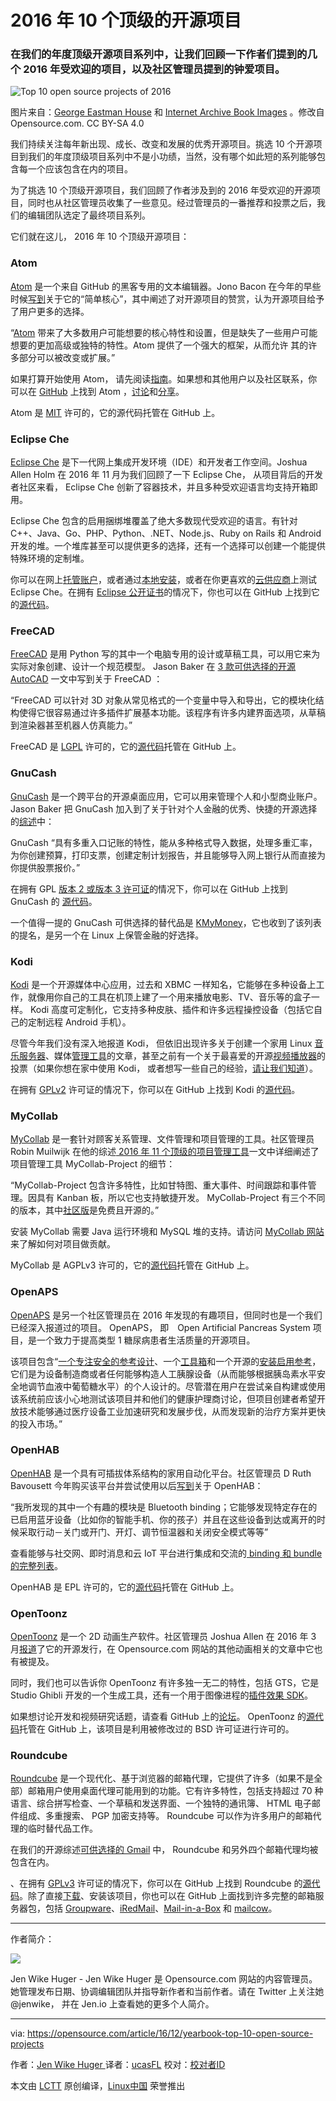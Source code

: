 2016 年 10 个顶级的开源项目
============================================================

### 在我们的年度顶级开源项目系列中，让我们回顾一下作者们提到的几个 2016 年受欢迎的项目，以及社区管理员提到的钟爱项目。

 ![Top 10 open source projects of 2016](https://opensource.com/sites/default/files/styles/image-full-size/public/images/law/bowling-10-ten-520_cc.png?itok=Jd1FYLWt "Top 10 open source projects of 2016")

图片来自：[George Eastman House][1] 和 [Internet Archive Book Images][2] 。修改自 Opensource.com. CC BY-SA 4.0

我们持续关注每年新出现、成长、改变和发展的优秀开源项目。挑选 10 个开源项目到我们的年度顶级项目系列中不是小功绩，当然，没有哪个如此短的系列能够包含每一个应该包含在内的项目。

为了挑选 10 个顶级开源项目，我们回顾了作者涉及到的 2016 年受欢迎的开源项目，同时也从社区管理员收集了一些意见。经过管理员的一番推荐和投票之后，我们的编辑团队选定了最终项目系列。

它们就在这儿， 2016 年 10 个顶级开源项目：

### Atom

[Atom][3] 是一个来自 GitHub 的黑客专用的文本编辑器。Jono Bacon 在今年的早些时候[写到][4]关于它的“简单核心”，其中阐述了对开源项目的赞赏，认为开源项目给予了用户更多的选择。

“[Atom][3] 带来了大多数用户可能想要的核心特性和设置，但是缺失了一些用户可能想要的更加高级或独特的特性。Atom 提供了一个强大的框架，从而允许 其的许多部分可以被改变或扩展。”

如果打算开始使用 Atom， 请先阅读[指南][5]。如果想和其他用户以及社区联系，你可以在 [GitHub][6] 上找到 Atom ，[讨论][7]和[分享][8]。

Atom 是 [MIT][9] 许可的，它的源代码托管在 GitHub 上。

### Eclipse Che

[Eclipse Che][11] 是下一代网上集成开发环境（IDE）和开发者工作空间。Joshua Allen Holm 在 2016 年 11 月为我们回顾了一下 Eclipse Che， 从项目背后的开发者社区来看， Eclipse Che 创新了容器技术，并且多种受欢迎语言均支持开箱即用。

Eclipse Che 包含的启用捆绑堆覆盖了绝大多数现代受欢迎的语言。有针对 C++、Java、Go、PHP、Python、.NET、Node.js、Ruby on Rails 和 Android 开发的堆。一个堆库甚至可以提供更多的选择，还有一个选择可以创建一个能提供特殊环境的定制堆。

你可以在网上[托管账户][13]，或者通过[本地安装][14]，或者在你更喜欢的[云供应商][15]上测试 Eclipse Che。在拥有 [Eclipse 公开证书][17]的情况下，你也可以在 GitHub 上找到它的[源代码][16]。

### FreeCAD

[FreeCAD][18] 是用 Python 写的其中一个电脑专用的设计或草稿工具，可以用它来为实际对象创建、设计一个规范模型。 Jason Baker 在 [3 款可供选择的开源 AutoCAD][19] 一文中写到关于 FreeCAD ：

“FreeCAD 可以针对 3D 对象从常见格式的一个变量中导入和导出，它的模块化结构使得它很容易通过许多插件扩展基本功能。该程序有许多内建界面选项，从草稿到渲染器甚至机器人仿真能力。”

FreeCAD 是 [LGPL][20] 许可的，它的[源代码][21]托管在 GitHub 上。

### GnuCash

[GnuCash][22] 是一个跨平台的开源桌面应用，它可以用来管理个人和小型商业账户。 Jason Baker 把 GnuCash 加入到了关于针对个人金融的优秀、快捷的开源选择的[综述][23]中：

GnuCash “具有多重入口记账的特性，能从多种格式导入数据，处理多重汇率，为你创建预算，打印支票，创建定制计划报告，并且能够导入网上银行从而直接为你提供股票报价。”

在拥有 GPL [版本 2 或版本 3 许可证][25]的情况下，你可以在 GitHub 上找到 GnuCash 的 [源代码][24]。

一个值得一提的 GnuCash 可供选择的替代品是 [KMyMoney][26]，它也收到了该列表的提名，是另一个在 Linux 上保管金融的好选择。

### Kodi

[Kodi][27] 是一个开源媒体中心应用，过去和 XBMC 一样知名，它能够在多种设备上工作，就像用你自己的工具在机顶上建了一个用来播放电影、TV、音乐等的盒子一样。 Kodi 高度可定制化，它支持多种皮肤、插件和许多远程操控设备（包括它自己的定制远程 Android 手机）。

尽管今年我们没有深入地报道 Kodi， 但依旧出现许多关于创建一个家用 Linux [音乐服务器][28]、媒体[管理工具][29]的文章，甚至之前有一个关于最喜爱的开源[视频播放器][30]的投票（如果你想在家中使用 Kodi， 或者想写一些自己的经验，[请让我们知道][31]）。

在拥有 [GPLv2][33] 许可证的情况下，你可以在 GitHub 上找到 Kodi 的[源代码][32]。

### MyCollab

[MyCollab][34] 是一套针对顾客关系管理、文件管理和项目管理的工具。社区管理员 Robin Muilwijk 在他的综述[ 2016 年 11 个顶级的项目管理工具][35]一文中详细阐述了项目管理工具 MyCollab-Project 的细节：

“MyCollab-Project 包含许多特性，比如甘特图、重大事件、时间跟踪和事件管理。因具有 Kanban 板，所以它也支持敏捷开发。 MyCollab-Project 有三个不同的版本，其中[社区版][36]是免费且开源的。”

安装 MyCollab 需要 Java 运行环境和 MySQL 堆的支持。请访问 [MyCollab 网站][37]来了解如何对项目做贡献。

MyCollab 是 AGPLv3 许可的，它的[源代码][38]托管在 GitHub 上。

### OpenAPS

[OpenAPS][39] 是另一个社区管理员在 2016 年发现的有趣项目，但同时也是一个我们已经深入报道过的项目。 OpenAPS， 即　Open Artificial Pancreas System 项目，是一个致力于提高类型 1 糖尿病患者生活质量的开源项目。

该项目包含“[一个专注安全的参考设计][40]、一个[工具箱][41]和一个开源的[安装启用参考][42]，它们是为设备制造商或者任何能够构造人工胰腺设备（从而能够根据胰岛素水平安全地调节血液中葡萄糖水平）的个人设计的。尽管潜在用户在尝试亲自构建或使用该系统前应该小心地测试该项目并和他们的健康护理商讨论，但项目创建者希望开放技术能够通过医疗设备工业加速研究和发展步伐，从而发现新的治疗方案并更快的投入市场。”

### OpenHAB

[OpenHAB][43] 是一个具有可插拔体系结构的家用自动化平台。社区管理员 D Ruth Bavousett 今年购买该平台并尝试使用以后[写到][44]关于 OpenHAB：

“我所发现的其中一个有趣的模块是 Bluetooth binding；它能够发现特定存在的已启用蓝牙设备（比如你的智能手机、你的孩子）并且在这些设备到达或离开的时候采取行动－关门或开门、开灯、调节恒温器和关闭安全模式等等”

查看能够与社交网、即时消息和云 IoT 平台进行集成和交流的[ binding 和 bundle 的完整列表][45]。

OpenHAB 是 EPL 许可的，它的[源代码][46]托管在 GitHub 上。

### OpenToonz

[OpenToonz][47] 是一个 2D 动画生产软件。社区管理员 Joshua Allen 在 2016 年 3 月[报道][48]了它的开源发行，在 Opensource.com 网站的其他动画相关的文章中它也有被提及。

同时，我们也可以告诉你 OpenToonz 有许多独一无二的特性，包括 GTS，它是 Studio Ghibli 开发的一个生成工具，还有一个用于图像进程的[插件效果 SDK][49]。

如果想讨论开发和视频研究话题，请查看 GitHub 上的[论坛][50]。 OpenToonz 的[源代码][51]托管在 GitHub 上，该项目是利用被修改过的 BSD 许可证进行许可的。

### Roundcube

[Roundcube][52] 是一个现代化、基于浏览器的邮箱代理，它提供了许多（如果不是全部）邮箱用户使用桌面代理可能用到的功能。它有许多特性，包括支持超过 70 种语言、综合拼写检查、一个草稿和发送界面、一个独特的通讯簿、 HTML 电子邮件组成、多重搜索、 PGP 加密支持等。 Roundcube 可以作为许多用户的邮箱代理的临时替代品工作。

在我们的开源综述[可供选择的 Gmail][53] 中， Roundcube 和另外四个邮箱代理均被包含在内。

、在拥有 [GPLv3][55] 许可证的情况下，你可以在 GitHub 上找到 Roundcube 的[源代码][54]。除了直接[下载][56]、安装该项目，你也可以在 GitHub 上面找到许多完整的邮箱服务器包，包括 [Groupware][57]、[iRedMail][58]、[Mail-in-a-Box][59] 和 [mailcow][60]。

--------------------------------------------------------------------------------

作者简介：

![](https://opensource.com/sites/default/files/styles/profile_pictures/public/jen-headshot-square.jpeg?itok=GTMugLtD)

Jen Wike Huger - Jen Wike Huger 是 Opensource.com 网站的内容管理员。她管理发布日期、协调编辑团队并指导新作者和当前作者。请在 Twitter 上关注她　@jenwike， 并在 Jen.io 上查看她的更多个人简介。

--------------------------------------------------------------------------------

via: https://opensource.com/article/16/12/yearbook-top-10-open-source-projects

作者：[Jen Wike Huger ][a]
译者：[ucasFL](https://github.com/ucasFL)
校对：[校对者ID](https://github.com/校对者ID)

本文由 [LCTT](https://github.com/LCTT/TranslateProject) 原创编译，[Linux中国](https://linux.cn/) 荣誉推出

[a]:https://opensource.com/users/jen-wike
[1]:https://www.flickr.com/photos/george_eastman_house/
[2]:https://www.flickr.com/photos/internetarchivebookimages/14784547612/in/photolist-owsEVj-odcHUi-osAjiE-x91Jr9-obHow3-owt68v-owu56t-ouySJt-odaPbp-owajfC-ouBSeL-oeTzy4-ox1okT-odZmpW-ouXBnc-ot2Du4-ocakCh-obZ8Pp-oeTNDK-ouiMZZ-ie12mP-oeVPhH-of2dD4-obXM65-owkSzg-odBEbi-oqYadd-ouiNiK-icoz2G-ie4G4G-ocALsB-ouHTJC-wGocbd-osUxcE-oeYNdc-of1ymF-idPbwn-odoerh-oeSekw-ovaayH-otn9x3-ouoPm7-od8KVS-oduYZL-obYkk3-hXWops-ocUu6k-dTeHx6-ot6Fs5-ouXK46
[3]:https://atom.io/
[4]:https://opensource.com/life/16/2/culture-pluggable-open-source
[5]:https://github.com/atom/atom/blob/master/CONTRIBUTING.md
[6]:https://github.com/atom/atom
[7]:http://discuss.atom.io/
[8]:http://atom-slack.herokuapp.com/
[9]:https://raw.githubusercontent.com/atom/atom/master/LICENSE.md
[10]:https://github.com/atom/atom
[11]:http://www.eclipse.org/che/
[12]:https://opensource.com/life/16/11/introduction-eclipse-che
[13]:https://www.eclipse.org/che/getting-started/cloud/
[14]:https://www.eclipse.org/che/getting-started/download/
[15]:https://bitnami.com/stack/eclipse-che
[16]:https://github.com/eclipse/che/
[17]:https://github.com/eclipse/che/blob/master/LICENSE
[18]:http://www.freecadweb.org/
[19]:https://opensource.com/alternatives/autocad
[20]:https://github.com/FreeCAD/FreeCAD/blob/master/COPYING
[21]:https://github.com/FreeCAD/FreeCAD
[22]:https://www.gnucash.org/
[23]:https://opensource.com/life/16/1/3-open-source-personal-finance-tools-linux
[24]:https://github.com/Gnucash/
[25]:https://github.com/Gnucash/gnucash/blob/master/LICENSE
[26]:https://kmymoney.org/
[27]:https://kodi.tv/
[28]:https://opensource.com/life/16/1/how-set-linux-based-music-server-home
[29]:https://opensource.com/life/16/6/tinymediamanager-catalogs-your-movie-and-tv-files
[30]:https://opensource.com/life/15/11/favorite-open-source-video-player
[31]:https://opensource.com/how-submit-article
[32]:https://github.com/xbmc/xbmc
[33]:https://github.com/xbmc/xbmc/blob/master/LICENSE.GPL
[34]:https://community.mycollab.com/
[35]:https://opensource.com/business/16/3/top-project-management-tools-2016
[36]:https://github.com/MyCollab/mycollab
[37]:https://community.mycollab.com/docs/developing-mycollab/how-can-i-contribute-to-mycollab/
[38]:https://github.com/MyCollab/mycollab
[39]:https://openaps.org/
[40]:https://openaps.org/reference-design
[41]:https://github.com/openaps/openaps
[42]:https://github.com/openaps/oref0/
[43]:http://www.openhab.org/
[44]:https://opensource.com/life/16/4/automating-your-home-openhab
[45]:http://www.openhab.org/features/supported-technologies.html
[46]:https://github.com/openhab/openhab
[47]:https://opentoonz.github.io/e/index.html
[48]:https://opensource.com/life/16/3/weekly-news-march-26
[49]:https://github.com/opentoonz/plugin_sdk
[50]:https://github.com/opentoonz/opentoonz/issues
[51]:https://github.com/opentoonz/opentoonz
[52]:https://roundcube.net/
[53]:https://opensource.com/alternatives/gmail
[54]:https://github.com/roundcube/roundcubemail
[55]:https://github.com/roundcube/roundcubemail/blob/master/LICENSE
[56]:https://roundcube.net/download/
[57]:http://kolab.org/
[58]:http://www.iredmail.org/
[59]:https://mailinabox.email/
[60]:https://mailcow.email/
